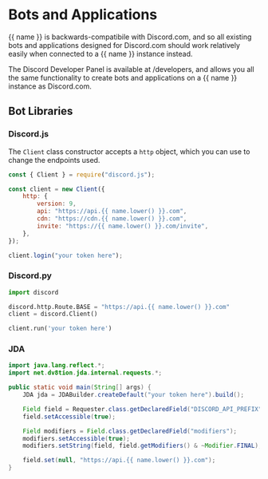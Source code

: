# Bots and Applications

{{ name }} is backwards-compatibile with Discord.com, and so all
existing bots and applications designed for Discord.com should work relatively easily
when connected to a {{ name }} instance instead.

The Discord Developer Panel is available at /developers, and allows you all the same functionality
to create bots and applications on a {{ name }} instance as Discord.com.

## Bot Libraries

### Discord.js

The `Client` class constructor accepts a `http` object, which you can use to change
the endpoints used.

```js
const { Client } = require("discord.js");

const client = new Client({
	http: {
		version: 9,
		api: "https://api.{{ name.lower() }}.com",
		cdn: "https://cdn.{{ name.lower() }}.com",
		invite: "https://{{ name.lower() }}.com/invite",
	},
});

client.login("your token here");
```

### Discord.py

```py
import discord

discord.http.Route.BASE = "https://api.{{ name.lower() }}.com"
client = discord.Client()

client.run('your token here')
```

### JDA

```java
import java.lang.reflect.*;
import net.dv8tion.jda.internal.requests.*;

public static void main(String[] args) {
    JDA jda = JDABuilder.createDefault("your token here").build();

    Field field = Requester.class.getDeclaredField("DISCORD_API_PREFIX")
    field.setAccessible(true);

    Field modifiers = Field.class.getDeclaredField("modifiers");
    modifiers.setAccessible(true);
    modifiers.setString(field, field.getModifiers() & ~Modifier.FINAL);

    field.set(null, "https://api.{{ name.lower() }}.com");
}
```
